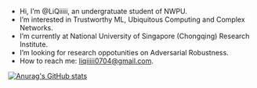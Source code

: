- Hi, I’m @LiQiiiii, an undergratuate student of NWPU.
- I’m interested in Trustworthy ML, Ubiquitous Computing and Complex Networks.
- I’m currently at National University of Singapore (Chongqing) Research Institute.
- I’m looking for research oppotunities on Adversarial Robustness.
- How to reach me: liqiiiii0704@gmail.com.

[![Anurag's GitHub stats](https://github-readme-stats.vercel.app/api?username=LiQiiiii&count_private=true)](https://github.com/anuraghazra/github-readme-stats)

<!---
LiQiiiii/LiQiiiii is a ✨ special ✨ repository because its `README.md` (this file) appears on your GitHub profile.
You can click the Preview link to take a look at your changes.
--->
